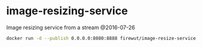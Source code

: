 # image-resizing-service
Image resizing service from a stream @2016-07-26

```bash
docker run -d --publish 0.0.0.0:8080:8888 firewut/image-resize-service
```

